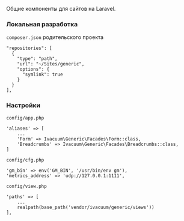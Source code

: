 Общие компоненты для сайтов на Laravel.

### Локальная разработка

`composer.json` родительского проекта

    "repositories": [
      {
        "type": "path",
        "url": "~/Sites/generic",
        "options": {
          "symlink": true
        }
      }
    ],


### Настройки

`config/app.php`

    'aliases' => [
        ...
        'Form' => Ivacuum\Generic\Facades\Form::class,
        'Breadcrumbs' => Ivacuum\Generic\Facades\Breadcrumbs::class,
    ]

`config/cfg.php`

    'gm_bin' => env('GM_BIN', '/usr/bin/env gm'),
    'metrics_address' => 'udp://127.0.0.1:1111',

`config/view.php`

    'paths' => [
        ...
        realpath(base_path('vendor/ivacuum/generic/views'))
    ],

